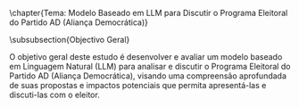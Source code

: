 \chapter{Tema: Modelo Baseado em LLM para Discutir o Programa Eleitoral do Partido AD (Aliança Democrática)}

\subsubsection{Objectivo Geral}

O objetivo geral deste estudo é desenvolver e avaliar um modelo baseado em Linguagem Natural (LLM) para analisar e discutir o Programa Eleitoral do Partido AD (Aliança Democrática), visando uma compreensão aprofundada de suas propostas e impactos potenciais que permita apresentá-las e discuti-las com o eleitor.
